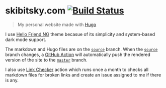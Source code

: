 # skibitsky.com [![Build Status](https://img.shields.io/endpoint.svg?url=https%3A%2F%2Factions-badge.atrox.dev%2Fskibitsky%2Fskibitsky.github.io%2Fbadge%3Fref%3Dsource&style=flat)](https://actions-badge.atrox.dev/skibitsky/skibitsky.github.io/goto?ref=source)
> My personal website made with [Hugo](https://gohugo.io)

I use [Hello Friend NG](https://github.com/skibitsky/hugo-theme-hello-friend-ng) theme becasue of its simplicity and system-based dark mode support.

The markdown and Hugo files are on the [`source`](https://github.com/skibitsky/skibitsky.github.io/tree/source) branch. When the [`source`](https://github.com/skibitsky/skibitsky.github.io/tree/source) branch changes, a [GitHub Action](https://github.com/skibitsky/skibitsky.github.io/actions) will automatically push the rendered version of the site to the [`master`](https://github.com/skibitsky/skibitsky.github.io/tree/master) branch.

I also use [Link Checker](https://github.com/marketplace/actions/link-checker) action which runs once a month to checks all markdown files for broken links and create an issue assigned to me if there is any.
